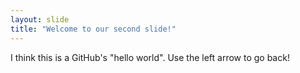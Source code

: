 ```yaml
---
layout: slide
title: "Welcome to our second slide!"
---
```

I think this is a GitHub's "hello world". 
Use the left arrow to go back!
